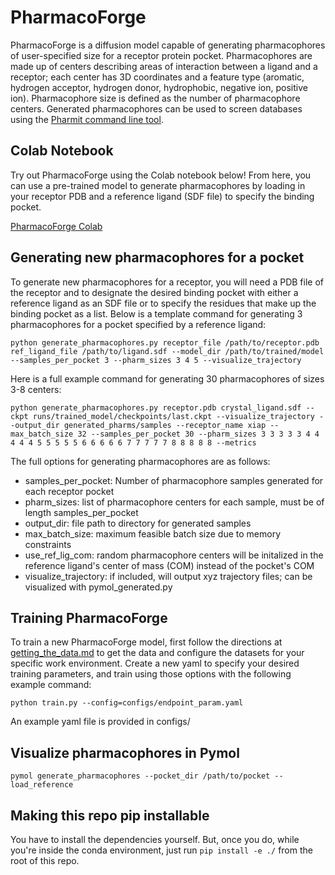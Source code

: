 # PharmacoForge

PharmacoForge is a diffusion model capable of generating pharmacophores of user-specified size for a receptor protein pocket. Pharmacophores are made up of centers describing areas of interaction between a ligand and a receptor; each center has 3D coordinates and a feature type (aromatic, hydrogen acceptor, hydrogen donor, hydrophobic, negative ion, positive ion). Pharmacophore size is defined as the number of pharmacophore centers. Generated pharmacophores can be used to screen databases using the [Pharmit command line tool](https://github.com/dkoes/pharmit).

## Colab Notebook

Try out PharmacoForge using the Colab notebook below! From here, you can use a pre-trained model to generate pharmacophores by loading in your receptor PDB and a reference ligand (SDF file) to specify the binding pocket.

[PharmacoForge Colab](https://colab.research.google.com/drive/1XZViTC6BiNN1tF0PIhZ48j3wHocUklHJ?usp=sharing)

## Generating new pharmacophores for a pocket

To generate new pharmacophores for a receptor, you will need a PDB file of the receptor and to designate the desired binding pocket with either a reference ligand as an SDF file or to specify the residues that make up the binding pocket as a list. Below is a template command for generating 3 pharmacophores for a pocket specified by a reference ligand:

`python generate_pharmacophores.py receptor_file /path/to/receptor.pdb ref_ligand_file /path/to/ligand.sdf --model_dir /path/to/trained/model --samples_per_pocket 3 --pharm_sizes 3 4 5 --visualize_trajectory`

Here is a full example command for generating 30 pharmacophores of sizes 3-8 centers:

`python generate_pharmacophores.py receptor.pdb crystal_ligand.sdf --ckpt runs/trained_model/checkpoints/last.ckpt --visualize_trajectory --output_dir generated_pharms/samples --receptor_name xiap --max_batch_size 32 --samples_per_pocket 30 --pharm_sizes 3 3 3 3 3 4 4 4 4 4 5 5 5 5 5 6 6 6 6 6 7 7 7 7 7 8 8 8 8 8 --metrics`

The full options for generating pharmacophores are as follows:
- samples_per_pocket: Number of pharmacophore samples generated for each receptor pocket
- pharm_sizes: list of pharmacophore centers for each sample, must be of length samples_per_pocket
- output_dir: file path to directory for generated samples
- max_batch_size: maximum feasible batch size due to memory constraints
- use_ref_lig_com: random pharmacophore centers will be initalized in the reference ligand's center of mass (COM) instead of the pocket's COM
- visualize_trajectory: if included, will output xyz trajectory files; can be visualized with pymol_generated.py

## Training PharmacoForge
To train a new PharmacoForge model, first follow the directions at [getting_the_data.md](getting_the_data.md) to get the data and configure the datasets for your specific work environment. Create a new yaml to specify your desired training parameters, and train using those options with the following example command:

`python train.py --config=configs/endpoint_param.yaml`

An example yaml file is provided in configs/

## Visualize pharmacophores in Pymol

`pymol generate_pharmacophores --pocket_dir /path/to/pocket --load_reference`

## Making this repo pip installable

You have to install the dependencies yourself. But, once you do, while you're inside the conda environment, just run `pip install -e ./` from the root of this repo.
